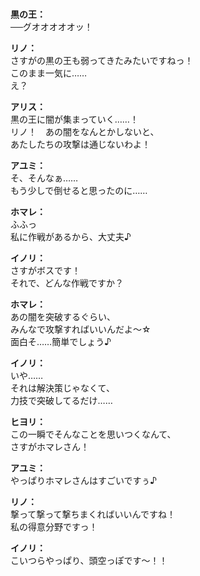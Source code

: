 # 

  
**黒の王：**  
──グオオオオオッ！  
  
**リノ：**  
さすがの黒の王も弱ってきたみたいですねっ！  
このまま一気に……  
え？  
  
**アリス：**  
黒の王に闇が集まっていく……！  
リノ！　あの闇をなんとかしないと、  
あたしたちの攻撃は通じないわよ！  
  
**アユミ：**  
そ、そんなぁ……  
もう少しで倒せると思ったのに……  
  
**ホマレ：**  
ふふっ  
私に作戦があるから、大丈夫♪  
  
**イノリ：**  
さすがボスです！  
それで、どんな作戦ですか？  
  
**ホマレ：**  
あの闇を突破するぐらい、  
みんなで攻撃すればいいんだよ～☆  
面白そ……簡単でしょう♪  
  
**イノリ：**  
いや……  
それは解決策じゃなくて、  
力技で突破してるだけ……  
  
**ヒヨリ：**  
この一瞬でそんなことを思いつくなんて、  
さすがホマレさん！  
  
**アユミ：**  
やっぱりホマレさんはすごいですぅ♪  
  
**リノ：**  
撃って撃って撃ちまくればいいんですね！  
私の得意分野ですっ！  
  
**イノリ：**  
こいつらやっぱり、頭空っぽです～！！  
